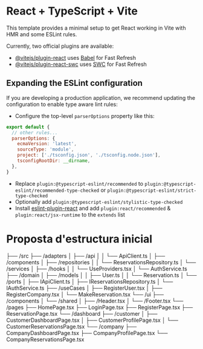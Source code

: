 # React + TypeScript + Vite

This template provides a minimal setup to get React working in Vite with HMR and some ESLint rules.

Currently, two official plugins are available:

- [@vitejs/plugin-react](https://github.com/vitejs/vite-plugin-react/blob/main/packages/plugin-react/README.md) uses [Babel](https://babeljs.io/) for Fast Refresh
- [@vitejs/plugin-react-swc](https://github.com/vitejs/vite-plugin-react-swc) uses [SWC](https://swc.rs/) for Fast Refresh

## Expanding the ESLint configuration

If you are developing a production application, we recommend updating the configuration to enable type aware lint rules:

- Configure the top-level `parserOptions` property like this:

```js
export default {
  // other rules...
  parserOptions: {
    ecmaVersion: 'latest',
    sourceType: 'module',
    project: ['./tsconfig.json', './tsconfig.node.json'],
    tsconfigRootDir: __dirname,
  },
}
```

- Replace `plugin:@typescript-eslint/recommended` to `plugin:@typescript-eslint/recommended-type-checked` or `plugin:@typescript-eslint/strict-type-checked`
- Optionally add `plugin:@typescript-eslint/stylistic-type-checked`
- Install [eslint-plugin-react](https://github.com/jsx-eslint/eslint-plugin-react) and add `plugin:react/recommended` & `plugin:react/jsx-runtime` to the `extends` list


# Proposta d'estructura inicial
├── /src
        ├── /adapters
        │   ├── /api
        │   │   └── ApiClient.ts
        │   ├── /components
        │   ├── /repositories
        │   │   └── ReservationsRepository.ts
        │   └── /services
        │       ├── /hooks
        │       │   └── UseProviders.tsx
        │       └── AuthService.ts
        ├── /domain
        │   ├── /models
        │   │   ├── User.ts
        │   │   └── Reservation.ts
        │   └── /ports
        │       ├── IApiClient.ts
        │       ├── IReservationsRepository.ts
        │       └── IAuthService.ts
        ├── /useCases
        │   ├── RegisterUser.tsx
        │   ├── RegisterCompany.tsx
        │   └── MakeReservation.tsx
        └── /ui
            ├── /components
            │   └── /shared
            │       ├── /Header.tsx
            │       └── /Footer.tsx
            └── /pages
                ├── HomePage.tsx
                ├── LoginPage.tsx
                ├── RegisterPage.tsx
                ├── ReservationPage.tsx
                └── /dashboard
                    ├── /customer
                    │   ├── CustomerDashboardPage.tsx
                    │   ├── CustomerProfilePage.tsx
                    │   └── CustomerReservationsPage.tsx
                    └── /company
                        ├── CompanyDashboardPage.tsx
                        ├── CompanyProfilePage.tsx
                        └── CompanyReservationsPage.tsx
